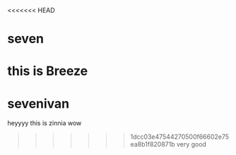 <<<<<<< HEAD
# seven
this is Breeze
=======

# sevenivan
heyyyy
this is zinnia
wow
>>>>>>> 1dcc03e47544270500f66602e75ea8b1f820871b
very good
